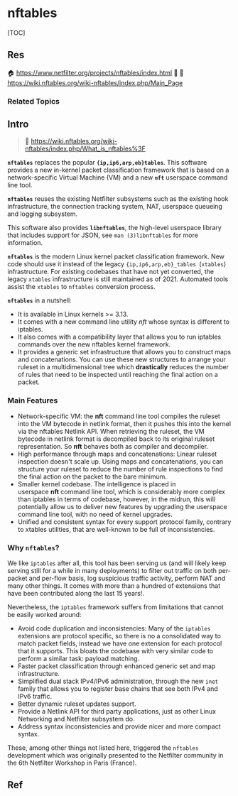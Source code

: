 # nftables

[TOC]



## Res
🏠 https://www.netfilter.org/projects/nftables/index.html
🚧 
📂 https://wiki.nftables.org/wiki-nftables/index.php/Main_Page


### Related Topics



## Intro
> 🔗 https://wiki.nftables.org/wiki-nftables/index.php/What_is_nftables%3F

**`nftables`** replaces the popular **`{ip,ip6,arp,eb}tables`**. This software provides a new in-kernel packet classification framework that is based on a network-specific Virtual Machine (VM) and a new **`nft`** userspace command line tool. 

**`nftables`** reuses the existing Netfilter subsystems such as the existing hook infrastructure, the connection tracking system, NAT, userspace queueing and logging subsystem.

This software also provides **`libnftables`**, the high-level userspace library that includes support for JSON, see `man (3)libnftables` for more information.

**`nftables`** is the modern Linux kernel packet classification framework. New code should use it instead of the legacy `{ip,ip6,arp,eb}_tables `(`xtables`) infrastructure. For existing codebases that have not yet converted, the legacy `xtables` infrastructure is still maintained as of 2021. Automated tools assist the `xtables` to `nftables` conversion process.

**`nftables`** in a nutshell:
- It is available in Linux kernels >= 3.13.
- It comes with a new command line utility _nft_ whose syntax is different to iptables.
- It also comes with a compatibility layer that allows you to run iptables commands over the new nftables kernel framework.
- It provides a generic set infrastructure that allows you to construct maps and concatenations. You can use these new structures to arrange your ruleset in a multidimensional tree which **drastically** reduces the number of rules that need to be inspected until reaching the final action on a packet.

### Main Features
- Network-specific VM: the **nft** command line tool compiles the ruleset into the VM bytecode in netlink format, then it pushes this into the kernel via the nftables Netlink API. When retrieving the ruleset, the VM bytecode in netlink format is decompiled back to its original ruleset representation. So **nft** behaves both as compiler and decompiler.
- High performance through maps and concatenations: Linear ruleset inspection doesn't scale up. Using maps and concatenations, you can structure your ruleset to reduce the number of rule inspections to find the final action on the packet to the bare minimum.
- Smaller kernel codebase. The intelligence is placed in userspace **nft** command line tool, which is considerably more complex than iptables in terms of codebase, however, in the midrun, this will potentially allow us to deliver new features by upgrading the userspace command line tool, with no need of kernel upgrades.
- Unified and consistent syntax for every support protocol family, contrary to xtables utilities, that are well-known to be full of inconsistencies.


### Why `nftables`?
We like `iptables` after all, this tool has been serving us (and will likely keep serving still for a while in many deployments) to filter out traffic on both per-packet and per-flow basis, log suspicious traffic activity, perform NAT and many other things. It comes with more than a hundred of extensions that have been contributed along the last 15 years!. 

Nevertheless, the `iptables` framework suffers from limitations that cannot be easily worked around:
- Avoid code duplication and inconsistencies: Many of the `iptables` extensions are protocol specific, so there is no a consolidated way to match packet fields, instead we have one extension for each protocol that it supports. This bloats the codebase with very similar code to perform a similar task: payload matching.
- Faster packet classification through enhanced generic set and map infrastructure.
- Simplified dual stack IPv4/IPv6 administration, through the new `inet` family that allows you to register base chains that see both IPv4 and IPv6 traffic.
- Better dynamic ruleset updates support.
- Provide a Netlink API for third party applications, just as other Linux Networking and Netfilter subsystem do.
- Address syntax inconsistencies and provide nicer and more compact syntax.

These, among other things not listed here, triggered the `nftables` development which was originally presented to the Netfilter community in the 6th Netfilter Workshop in Paris (France).



## Ref
